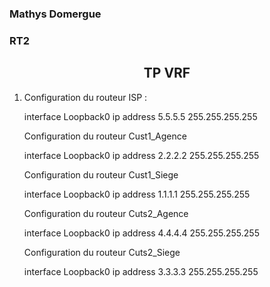 ### Mathys Domergue
### RT2


## <center> TP VRF





1) Configuration du routeur ISP :

    interface Loopback0
     ip address 5.5.5.5 255.255.255.255

    Configuration du routeur Cust1_Agence

    interface Loopback0
    ip address 2.2.2.2 255.255.255.255

    Configuration du routeur Cust1_Siege

    interface Loopback0
    ip address 1.1.1.1 255.255.255.255

    Configuration du routeur Cuts2_Agence

    interface Loopback0
    ip address 4.4.4.4 255.255.255.255

    Configuration du routeur Cuts2_Siege

    interface Loopback0
    ip address 3.3.3.3 255.255.255.255


